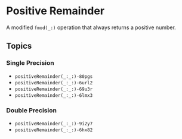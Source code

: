 # Positive Remainder

A modified `fmod(_:)` operation that always returns a positive number.

## Topics

### Single Precision

- ``positiveRemainder(_:_:)-80pgs``
- ``positiveRemainder(_:_:)-6url2``
- ``positiveRemainder(_:_:)-69u3r``
- ``positiveRemainder(_:_:)-6lmx3``

### Double Precision

- ``positiveRemainder(_:_:)-9i2y7``
- ``positiveRemainder(_:_:)-6hx82``

